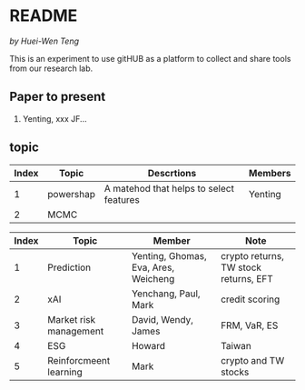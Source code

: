 # README

*by Huei-Wen Teng*


This is an experiment to use gitHUB as a platform to collect and share tools from our research lab. 


## Paper to present


1. Yenting, xxx JF...


## topic


| Index| Topic | Descrtions | Members |
|---|---|---|---|
| 1 | powershap | A matehod that helps to select features| Yenting| 
| 2 | MCMC | | 


|Index|Topic | Member |Note|
|---|---|---|---|
|1 | Prediction | Yenting, Ghomas, Eva, Ares, Weicheng| crypto returns, TW stock returns, EFT|
|2 | xAI | Yenchang, Paul, Mark| credit scoring|
|3 | Market risk management| David, Wendy, James| FRM, VaR, ES|
|4 | ESG | Howard| Taiwan|
| 5| Reinforcmeent learning | Mark | crypto and TW stocks|




